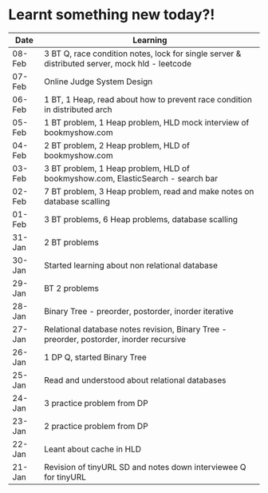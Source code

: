# Learnt something new today?!

| Date | Learning |
|------|----------|
| 08-Feb | 3 BT Q, race condition notes, lock for single server & distributed server, mock hld - leetcode |
| 07-Feb | Online Judge System Design |
| 06-Feb | 1 BT, 1 Heap, read about how to prevent race condition in distributed arch |
| 05-Feb | 1 BT problem, 1 Heap problem, HLD mock interview of bookmyshow.com |
| 04-Feb | 2 BT problem, 2 Heap problem, HLD of bookmyshow.com|
| 03-Feb | 3 BT problem, 1 Heap problem, HLD of bookmyshow.com, ElasticSearch - search bar |
| 02-Feb | 7 BT problem, 3 Heap problem, read and make notes on database scalling |
| 01-Feb | 3 BT problems, 6 Heap problems, database scalling |
| 31-Jan | 2 BT problems |
| 30-Jan | Started learning about non relational database |
| 29-Jan | BT 2 problems |
| 28-Jan | Binary Tree - preorder, postorder, inorder iterative |
| 27-Jan | Relational database notes revision, Binary Tree - preorder, postorder, inorder recursive |
| 26-Jan | 1 DP Q, started Binary Tree |
| 25-Jan | Read and understood about relational databases |
| 24-Jan | 3 practice problem from DP |
| 23-Jan | 2 practice problem from DP |
| 22-Jan | Leant about cache in HLD |
| 21-Jan | Revision of tinyURL SD and notes down interviewee Q for tinyURL |
